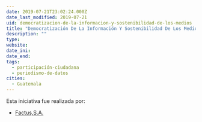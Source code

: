 ```yaml
---
date: 2019-07-21T23:02:24.000Z
date_last_modified: 2019-07-21
uid: democratizacion-de-la-informacion-y-sostenibilidad-de-los-medios
title: "Democratización De La Información Y Sostenibilidad De Los Medios"
description: ""
type: 
website: 
date_ini: 
date_end: 
tags:
  - participación-ciudadana
  - periodismo-de-datos
cities: 
  - Guatemala
---
```


Esta iniciativa fue realizada por:

- [Factus,S.A.](/organizaciones/factus-s-a)

